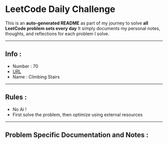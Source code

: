 # LeetCode Daily Challenge

This is an **auto-generated README** as part of my journey to solve **all LeetCode problem sets every day**
It simply documents my personal notes, thoughts, and reflections for each problem I solve.

---

## Info :
- Number : 70
- [URL](https://leetcode.com/problems/climbing-stairs/)
- Name : Climbing Stairs

---

## Rules :
- No Ai !
- First solve the problem, then optimize using external resources

---

## Problem Specific Documentation and Notes :